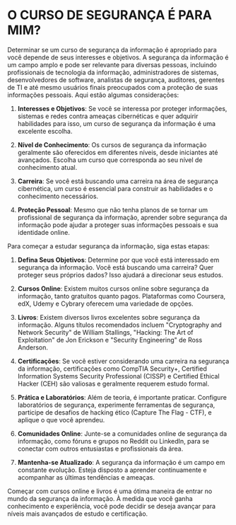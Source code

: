 # O CURSO DE SEGURANÇA É PARA MIM?
Determinar se um curso de segurança da informação é apropriado para você depende de seus interesses e objetivos. A segurança da informação é um campo amplo e pode ser relevante para diversas pessoas, incluindo profissionais de tecnologia da informação, administradores de sistemas, desenvolvedores de software, analistas de segurança, auditores, gerentes de TI e até mesmo usuários finais preocupados com a proteção de suas informações pessoais. Aqui estão algumas considerações:

1. **Interesses e Objetivos**: Se você se interessa por proteger informações, sistemas e redes contra ameaças cibernéticas e quer adquirir habilidades para isso, um curso de segurança da informação é uma excelente escolha.

2. **Nível de Conhecimento**: Os cursos de segurança da informação geralmente são oferecidos em diferentes níveis, desde iniciantes até avançados. Escolha um curso que corresponda ao seu nível de conhecimento atual.

3. **Carreira**: Se você está buscando uma carreira na área de segurança cibernética, um curso é essencial para construir as habilidades e o conhecimento necessários.

4. **Proteção Pessoal**: Mesmo que não tenha planos de se tornar um profissional de segurança da informação, aprender sobre segurança da informação pode ajudar a proteger suas informações pessoais e sua identidade online.

Para começar a estudar segurança da informação, siga estas etapas:

1. **Defina Seus Objetivos**: Determine por que você está interessado em segurança da informação. Você está buscando uma carreira? Quer proteger seus próprios dados? Isso ajudará a direcionar seus estudos.

2. **Cursos Online**: Existem muitos cursos online sobre segurança da informação, tanto gratuitos quanto pagos. Plataformas como Coursera, edX, Udemy e Cybrary oferecem uma variedade de opções.

3. **Livros**: Existem diversos livros excelentes sobre segurança da informação. Alguns títulos recomendados incluem "Cryptography and Network Security" de William Stallings, "Hacking: The Art of Exploitation" de Jon Erickson e "Security Engineering" de Ross Anderson.

4. **Certificações**: Se você estiver considerando uma carreira na segurança da informação, certificações como CompTIA Security+, Certified Information Systems Security Professional (CISSP) e Certified Ethical Hacker (CEH) são valiosas e geralmente requerem estudo formal.

5. **Prática e Laboratórios**: Além de teoria, é importante praticar. Configure laboratórios de segurança, experimente ferramentas de segurança, participe de desafios de hacking ético (Capture The Flag - CTF), e aplique o que você aprendeu.

6. **Comunidades Online**: Junte-se a comunidades online de segurança da informação, como fóruns e grupos no Reddit ou LinkedIn, para se conectar com outros entusiastas e profissionais da área.

7. **Mantenha-se Atualizado**: A segurança da informação é um campo em constante evolução. Esteja disposto a aprender continuamente e acompanhar as últimas tendências e ameaças.

Começar com cursos online e livros é uma ótima maneira de entrar no mundo da segurança da informação. À medida que você ganha conhecimento e experiência, você pode decidir se deseja avançar para níveis mais avançados de estudo e certificação.